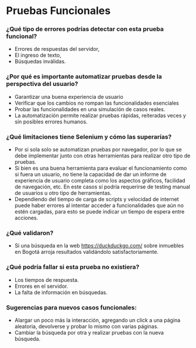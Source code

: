 # Pruebas Funcionales

### ¿Qué tipo de errores podrías detectar con esta prueba funcional?

- Errores de respuestas del servidor, 
- El ingreso de texto,
- Búsquedas inválidas.

### ¿Por qué es importante automatizar pruebas desde la perspectiva del usuario?

- Garantizar una buena experiencia de usuario
- Verificar que los cambios no rompan las funcionalidades esenciales
- Probar las funcionalidades en una simulación de casos reales.
- La automatización permite realizar pruebas rápidas, reiteradas veces y sin posibles errores humanos.

### ¿Qué limitaciones tiene Selenium y cómo las superarías?

- Por si sola solo se automatizan pruebas por navegador, por lo que se debe implementar junto con otras herramientas para realizar otro tipo de pruebas.
- Si bien es una buena herramienta para evaluar el funcionamiento como si fuera un usuario, no tiene la capacidad de dar un informe de experiencia de usuario completa como los aspectos gráficos, facilidad de navegación, etc. En este casos sí podría requerirse de testing manual de usuarios u otro tipo de herramientas.
- Dependiendo del tiempo de carga de scripts y velocidad de internet puede haber errores al intentar acceder a funcionalidades que aún no estén cargadas, para esto se puede indicar un tiempo de espera entre acciones.

### ¿Qué validaron?

- Si una búsqueda en la web https://duckduckgo.com/ sobre inmuebles en Bogotá arroja resultados validándolo satisfactoriamente.

### ¿Qué podría fallar si esta prueba no existiera?

- Los tiempos de respuesta.
- Errores en el servidor.
- La falta de información en búsquedas.

### Sugerencias para nuevos casos funcionales: 

- Alargar un poco más la interacción, agregando un click a una página aleatoria, devolverse y probar lo mismo con varias páginas.
- Cambiar la búsqueda por otra y realizar pruebas con la nueva búsqueda.

